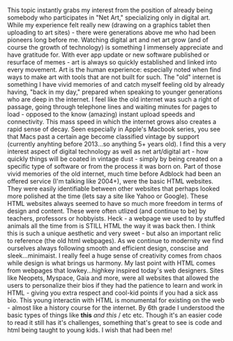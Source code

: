   This topic instantly grabs my interest from the position of already being somebody who participates in "Net Art," specializing only in digital art. While my experience felt really new (drawing on a graphics tablet then uploading to art sites) - there were generations above me who had been pioneers long before me. Watching digital art and net art grow (and of course the growth of technology) is something I immensely appreciate and have gratitude for. With ever app update or new software published or resurface of memes - art is always so quickly established and linked into every movement. Art is the human experience: especially noted when find ways to make art with tools that are not built for such.
  The "old" internet is something I have vivid memories of and catch myself feeling old by already having, "back in my day," prepared when speaking to younger generations who are deep in the internet. I feel like the old internet was such a right of passage, going through telephone lines and waiting minutes for pages to load - opposed to the know (amazing) instant upload speeds and connectivity. This mass speed in which the internet grows also creates a rapid sense of decay. Seen especially in Apple's Macbook series, you see that Macs past a certain age become classified vintage by support (currently anyhting before 2013...so anything 5+ years old). I find this a very interest aspect of digital technology as well as net art/digital art - how quickly things will be coated in vintage dust - simply by being created on a specific type of software or from the process it was born on.
    Part of those vivid memories of the old internet, much time before Adblock had been an offered service (I'm talking like 2004+), were the basic HTML websites. They were easily identifiable between other websites that perhaps looked more polished at the time (lets say a site like Yahoo or Google). These HTML websites always seemed to have so much more freedom in terms of design and content. These were often utlized (and continue to be) by teachers, professors or hobbyists. Heck - a webpage we used to by stuffed animals all the time from is STILL HTML the way it was back then. I think this is such a unique aesthetic and very sweet - but also an important relic to reference (the old html webpages). As we continue to modernity we find ourselves always following smooth and efficient design, conscise and sleek...minimaist. I really feel a huge sense of creativity comes from chaos while design is what brings us harmony. 
    My last point with HTML comes from webpages that lowkey...highkey inspired today's web designers. Sites like Neopets, Myspace, Gaia and more, were all websites that allowed the users to personalize their bios if they had the patience to learn and work in HTML - giving you extra respect and cool-kid points if you had a sick ass bio. This young interactin with HTML is monumental for existing on the web - almost like a history course for the internet. By 6th grade I understood the basic types of things like <b>this</b> <i>and this</i> / etc etc. Though it's an easier code to read it still has it's challenges, something that's great to see is code and html being taught to young kids. I wish that had been me! 
